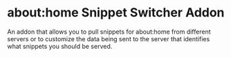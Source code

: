 # about:home Snippet Switcher Addon

An addon that allows you to pull snippets for about:home from different servers
or to customize the data being sent to the server that identifies what snippets
you should be served.
